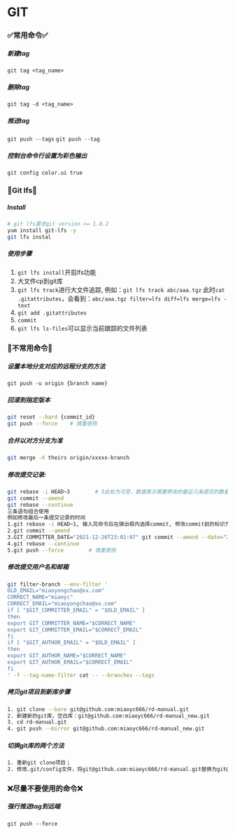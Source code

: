 # GIT

### ✅常用命令✅

##### 新建tag
`git tag <tag_name>`

##### 删除tag
`git tag -d <tag_name>`

##### 推送tag
`git push --tags`
`git push --tag`

##### 控制台命令行设置为彩色输出
`git config color.ui true`

### 🔶Git lfs🔶
##### Install
```bash
# git lfs要求git version >= 1.8.2
yum install git-lfs -y
git lfs instal
```

##### 使用步骤
1. `git lfs install`开启lfs功能
2. 大文件cp到git库
3. `git lfs track`进行大文件追踪, 例如：`git lfs track abc/aaa.tgz`
此时`cat .gitattributes`，会看到：`abc/aaa.tgz filter=lfs diff=lfs merge=lfs -text`
4. `git add .gitattributes`
5. `commit`
6. `git lfs ls-files`可以显示当前跟踪的文件列表


### 🔶不常用命令🔶

##### 设置本地分支对应的远程分支的方法
`git push -u origin {branch name}`

##### 回滚到指定版本
```bash
git reset --hard {commit_id}
git push --force    # 慎重使用
```

##### 合并以对方分支为准
```bash
git merge -X theirs origin/xxxxx-branch
```

##### 修改提交记录:
```bash
git rebase -i HEAD~3        # 3此处为可变，数值表示需要修改的最近几条提交的数量
git commit --amend 
git rebase --continue
三条语句组合使用
例如修改最后一条提交记录的时间
1.git rebase -i HEAD~1, 输入完命令后在弹出框内选择commit, 修改commit前的标识为edit
2.git commit --amend
3.GIT_COMMITTER_DATE="2021-12-26T23:01:07" git commit --amend --date="2021-12-26T23:01:07"
4.git rebase --continue
5.git push --force        # 慎重使用
```

##### 修改提交用户名和邮箱
```bash
git filter-branch --env-filter '
OLD_EMAIL="miaoyongchao@xx.com" 
CORRECT_NAME="miaoyc"
CORRECT_EMAIL="miaoyongchao@xx.com"
if [ "$GIT_COMMITTER_EMAIL" = "$OLD_EMAIL" ]
then
export GIT_COMMITTER_NAME="$CORRECT_NAME"
export GIT_COMMITTER_EMAIL="$CORRECT_EMAIL"
fi
if [ "$GIT_AUTHOR_EMAIL" = "$OLD_EMAIL" ]
then
export GIT_AUTHOR_NAME="$CORRECT_NAME"
export GIT_AUTHOR_EMAIL="$CORRECT_EMAIL"
fi
' -f --tag-name-filter cat -- --branches --tags
```

##### 拷贝git项目到新库步骤
```bash
1. git clone --bare git@github.com:miaoyc666/rd-manual.git
2. 新建新的git库，空白库：git@github.com:miaoyc666/rd-manual_new.git
3. cd rd-manual.git
4. git push --mirror git@github.com:miaoyc666/rd-manual_new.git
```

##### 切换git库的两个方法
```bash
1. 重新git clone项目；
2. 修改.git/config文件，将git@github.com:miaoyc666/rd-manual.git替换为git@github.com:miaoyc666/rd-manual_new.git
```

### ❌尽量不要使用的命令❌
##### 强行推送tag到远端
`git push --force`

